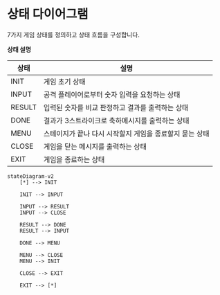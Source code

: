 # 상태 다이어그램

7가지 게임 상태를 정의하고 상태 흐름을 구성합니다.

**상태 설명**

| 상태     | 설명                              |
|--------|---------------------------------|
| INIT   | 게임 초기 상태                        |
| INPUT  | 공격 플레이어로부터 숫자 입력을 요청하는 상태       |
| RESULT | 입력된 숫자를 비교 판정하고 결과를 출력하는 상태     |
| DONE   | 결과가 3스트라이크로 축하메시지를 출력하는 상태      |
| MENU   | 스테이지가 끝나 다시 시작할지 게임을 종료할지 묻는 상태 |
| CLOSE  | 게임을 닫는 메시지를 출력하는 상태             |
| EXIT   | 게임을 종료하는 상태                     |

```mermaid
stateDiagram-v2
    [*] --> INIT

    INIT --> INPUT

    INPUT --> RESULT
    INPUT --> CLOSE

    RESULT --> DONE
    RESULT --> INPUT
    
    DONE --> MENU

    MENU --> CLOSE
    MENU --> INIT

    CLOSE --> EXIT

    EXIT --> [*]
```

